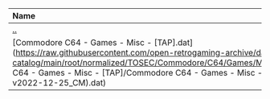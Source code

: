 |Name|Size|
|:---|---:|
|[..](../index.html)|DIR|
|[Commodore C64 - Games - Misc - [TAP].dat](https://raw.githubusercontent.com/open-retrogaming-archive/dat-catalog/main/root/normalized/TOSEC/Commodore/C64/Games/Misc/[TAP]/Commodore C64 - Games - Misc - [TAP]/Commodore C64 - Games - Misc - [TAP] (TOSEC-v2022-12-25_CM).dat)|821642|
